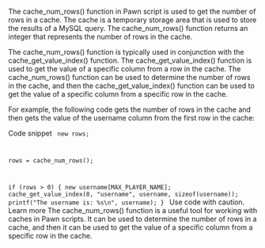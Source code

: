 The cache_num_rows() function in Pawn script is used to get the number of rows in a cache. The cache is a temporary storage area that is used to store the results of a MySQL query. The cache_num_rows() function returns an integer that represents the number of rows in the cache.

The cache_num_rows() function is typically used in conjunction with the cache_get_value_index() function. The cache_get_value_index() function is used to get the value of a specific column from a row in the cache. The cache_num_rows() function can be used to determine the number of rows in the cache, and then the cache_get_value_index() function can be used to get the value of a specific column from a specific row in the cache.

For example, the following code gets the number of rows in the cache and then gets the value of the username column from the first row in the cache:

Code snippet
<code>
new rows;

rows = cache_num_rows();

if (rows > 0) {
  new username[MAX_PLAYER_NAME];
  cache_get_value_index(0, "username", username, sizeof(username));
  printf("The username is: %s\n", username);
}
</code>
Use code with caution. Learn more
The cache_num_rows() function is a useful tool for working with caches in Pawn scripts. It can be used to determine the number of rows in a cache, and then it can be used to get the value of a specific column from a specific row in the cache.
